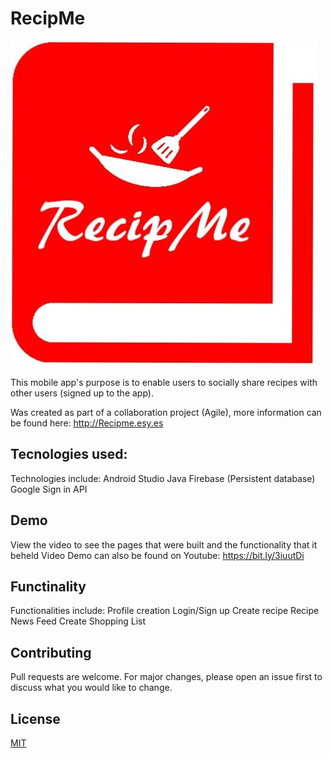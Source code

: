 # RecipMe
![logo](RecipMeFiles/logo.jpg)

This mobile app's purpose is to enable users to socially share recipes with other users (signed up to the app). 

Was created as part of a collaboration project (Agile), more information can be found here: 
http://Recipme.esy.es

## Tecnologies used:
Technologies include:
Android Studio
Java
Firebase (Persistent database)
Google Sign in API

## Demo 
View the video to see the pages that were built and the functionality that it beheld
Video Demo can also be found on Youtube: https://bit.ly/3iuutDi

## Functinality 
Functionalities include:
Profile creation
Login/Sign up
Create recipe
Recipe News Feed
Create Shopping List

## Contributing
Pull requests are welcome. For major changes, please open an issue first to discuss what you would like to change.

## License
[MIT](https://choosealicense.com/licenses/mit/)

